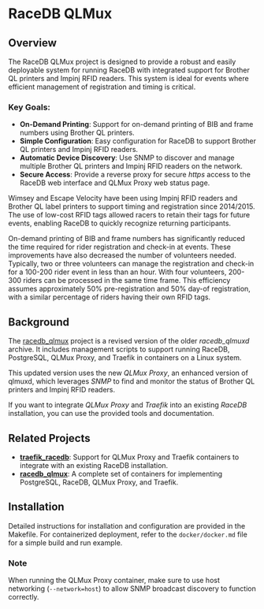 
# RaceDB QLMux

## Overview

The RaceDB QLMux project is designed to provide a robust and easily deployable system for running RaceDB with integrated support for Brother QL printers and Impinj RFID readers. This system is ideal for events where efficient management of registration and timing is critical.

### Key Goals:
- **On-Demand Printing**: Support for on-demand printing of BIB and frame numbers using Brother QL printers.
- **Simple Configuration**: Easy configuration for RaceDB to support Brother QL printers and Impinj RFID readers.
- **Automatic Device Discovery**: Use SNMP to discover and manage multiple Brother QL printers and Impinj RFID readers on the network.
- **Secure Access**: Provide a reverse proxy for secure *https* access to the RaceDB web interface and QLMux Proxy web status page.

Wimsey and Escape Velocity have been using Impinj RFID readers and Brother QL label printers to support timing and registration since 2014/2015. The use of low-cost RFID tags allowed racers to retain their tags for future events, enabling RaceDB to quickly recognize returning participants.

On-demand printing of BIB and frame numbers has significantly reduced the time required for rider registration and check-in at events. These improvements have also decreased the number of volunteers needed. Typically, two or three volunteers can manage the registration and check-in for a 100-200 rider event in less than an hour. With four volunteers, 200-300 riders can be processed in the same time frame. This efficiency assumes approximately 50% pre-registration and 50% day-of registration, with a similar percentage of riders having their own RFID tags.

## Background

The [racedb_qlmux](https://github.com/stuartlynne/racedb_qlmux) project is a revised version of the older *racedb_qlmuxd* archive. It includes management scripts to support running RaceDB, PostgreSQL, QLMux Proxy, and Traefik in containers on a Linux system.

This updated version uses the new *QLMux Proxy*, an enhanced version of qlmuxd, which leverages *SNMP* to find and monitor the status of Brother QL printers and Impinj RFID readers.

If you want to integrate *QLMux Proxy* and *Traefik* into an existing *RaceDB* installation, you can use the provided tools and documentation.

## Related Projects

- **[traefik_racedb](https://github.com/stuartlynne/traefik_racedb)**: Support for QLMux Proxy and Traefik containers to integrate with an existing RaceDB installation.
- **[racedb_qlmux](https://github.com/stuartlynne/racedb_qlmux)**: A complete set of containers for implementing PostgreSQL, RaceDB, QLMux Proxy, and Traefik.

## Installation

Detailed instructions for installation and configuration are provided in the Makefile. For containerized deployment, refer to the `docker/docker.md` file for a simple build and run example.

### Note

When running the QLMux Proxy container, make sure to use host networking (`--network=host`) to allow SNMP broadcast discovery to function correctly.
